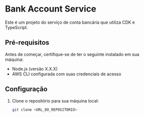 # Bank Account Service

Este é um projeto do serviço de conta bancária que utiliza CDK e TypeScript.

## Pré-requisitos

Antes de começar, certifique-se de ter o seguinte instalado em sua máquina:

- Node.js (versão X.X.X)
- AWS CLI configurada com suas credenciais de acesso

## Configuração

1. Clone o repositório para sua máquina local:

   ```bash
   git clone <URL_DO_REPOSITORIO>
